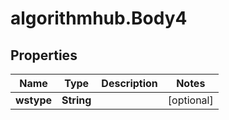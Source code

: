 # algorithmhub.Body4

## Properties
Name | Type | Description | Notes
------------ | ------------- | ------------- | -------------
**wstype** | **String** |  | [optional] 


